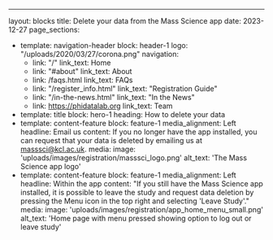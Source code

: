 ---
layout: blocks
title: Delete your data from the Mass Science app
date: 2023-12-27
page_sections:
- template: navigation-header
  block: header-1
  logo: "/uploads/2020/03/27/corona.png"
  navigation:
  - link: "/"
    link_text: Home
  - link: "#about"
    link_text: About
  - link: /faqs.html
    link_text: FAQs
  - link: "/register_info.html"
    link_text: "Registration Guide"
  - link: "/in-the-news.html"
    link_text: "In the News"
  - link: https://phidatalab.org
    link_text: Team
- template: title
  block: hero-1
  heading: How to delete your data
- template: content-feature
  block: feature-1
  media_alignment: Left
  headline: Email us
  content: If you no longer have the app installed, you can request that your data is deleted by emailing us at masssci@kcl.ac.uk.
  media:
    image: 'uploads/images/registration/masssci_logo.png'
    alt_text: 'The Mass Science app logo'
- template: content-feature
  block: feature-1
  media_alignment: Left
  headline: Within the app
  content: "If you still have the Mass Science app installed, it is possible to leave the study and request data deletion by pressing the Menu icon in the top right and selecting 'Leave Study'."
  media:
    image: 'uploads/images/registration/app_home_menu_small.png'
    alt_text: 'Home page with menu pressed showing option to log out or leave study'
